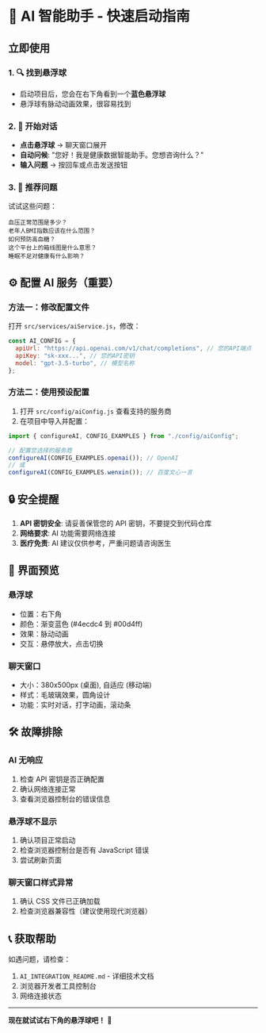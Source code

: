 # 🚀 AI 智能助手 - 快速启动指南

## 立即使用

### 1. 🔍 找到悬浮球

- 启动项目后，您会在右下角看到一个**蓝色悬浮球**
- 悬浮球有脉动动画效果，很容易找到

### 2. 💬 开始对话

- **点击悬浮球** → 聊天窗口展开
- **自动问候**: "您好！我是健康数据智能助手。您想咨询什么？"
- **输入问题** → 按回车或点击发送按钮

### 3. 🎯 推荐问题

试试这些问题：

```
血压正常范围是多少？
老年人BMI指数应该在什么范围？
如何预防高血糖？
这个平台上的箱线图是什么意思？
睡眠不足对健康有什么影响？
```

## ⚙️ 配置 AI 服务（重要）

### 方法一：修改配置文件

打开 `src/services/aiService.js`，修改：

```javascript
const AI_CONFIG = {
  apiUrl: "https://api.openai.com/v1/chat/completions", // 您的API端点
  apiKey: "sk-xxx...", // 您的API密钥
  model: "gpt-3.5-turbo", // 模型名称
};
```

### 方法二：使用预设配置

1. 打开 `src/config/aiConfig.js` 查看支持的服务商
2. 在项目中导入并配置：

```javascript
import { configureAI, CONFIG_EXAMPLES } from "./config/aiConfig";

// 配置您选择的服务商
configureAI(CONFIG_EXAMPLES.openai()); // OpenAI
// 或
configureAI(CONFIG_EXAMPLES.wenxin()); // 百度文心一言
```

## 🔒 安全提醒

1. **API 密钥安全**: 请妥善保管您的 API 密钥，不要提交到代码仓库
2. **网络要求**: AI 功能需要网络连接
3. **医疗免责**: AI 建议仅供参考，严重问题请咨询医生

## 🎨 界面预览

### 悬浮球

- 位置：右下角
- 颜色：渐变蓝色 (#4ecdc4 到 #00d4ff)
- 效果：脉动动画
- 交互：悬停放大，点击切换

### 聊天窗口

- 大小：380x500px (桌面), 自适应 (移动端)
- 样式：毛玻璃效果，圆角设计
- 功能：实时对话，打字动画，滚动条

## 🛠️ 故障排除

### AI 无响应

1. 检查 API 密钥是否正确配置
2. 确认网络连接正常
3. 查看浏览器控制台的错误信息

### 悬浮球不显示

1. 确认项目正常启动
2. 检查浏览器控制台是否有 JavaScript 错误
3. 尝试刷新页面

### 聊天窗口样式异常

1. 确认 CSS 文件已正确加载
2. 检查浏览器兼容性（建议使用现代浏览器）

## 📞 获取帮助

如遇问题，请检查：

1. `AI_INTEGRATION_README.md` - 详细技术文档
2. 浏览器开发者工具控制台
3. 网络连接状态

---

**现在就试试右下角的悬浮球吧！** 🎉
